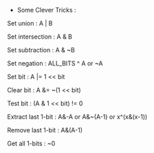 * Some Clever Tricks : 

Set union :         A | B

Set intersection :  A & B

Set subtraction :   A & ~B

Set negation :      ALL_BITS ^ A or ~A

Set bit :           A |= 1 << bit

Clear bit :         A &= ~(1 << bit)

Test bit :          (A & 1 << bit) != 0

Extract last 1-bit :  A&-A or A&~(A-1) or x^(x&(x-1))

Remove last 1-bit :   A&(A-1)

Get all 1-bits :    ~0
